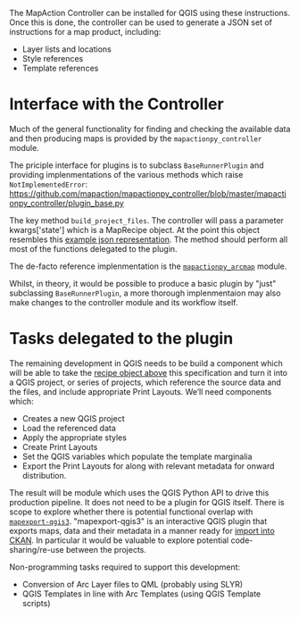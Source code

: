 The MapAction Controller can be installed for QGIS using these instructions. Once this is done, the controller can be used to generate a JSON set of instructions for a map product, including:

* Layer lists and locations
* Style references
* Template references

# Interface with the Controller

Much of the general functionality for finding and checking the available data and then producing maps is provided by the `mapactionpy_controller` module.

The priciple interface for plugins is to subclass `BaseRunnerPlugin` and providing implenmentations of the various methods which raise `NotImplementedError`:
https://github.com/mapaction/mapactionpy_controller/blob/master/mapactionpy_controller/plugin_base.py

The key method `build_project_files`. The controller will pass a parameter kwargs['state'] which is a MapRecipe object. At the point this object resembles this [example json representation](mapactionpy_qgis/tests/example_files/MA9001-v16-example-overview-map-post-controller.json). The method should perform all most of the functions delegated to the plugin.

The de-facto reference implenmentation is the [`mapactionpy_arcmap`](https://github.com/mapaction/mapactionpy_controller) module.

Whilst, in theory, it would be possible to produce a basic plugin by "just" subclassing `BaseRunnerPlugin`, a more thorough implenmentaion may also make changes to the controller module and its workflow itself.

# Tasks delegated to the plugin

The remaining development in QGIS needs to be build a component which will be able to take the [recipe object above](mapactionpy_qgis/tests/example_files/MA9001-v16-example-overview-map-post-controller.json) this specification and turn it into a QGIS project, or series of projects, which reference the source data and the files, and include appropriate Print Layouts. We’ll need components which:

* Creates a new QGIS project
* Load the referenced data
* Apply the appropriate styles
* Create Print Layouts
* Set the QGIS variables which populate the template marginalia
* Export the Print Layouts for along with relevant metadata for onward distribution.

The result will be module which uses the QGIS Python API to drive this production pipeline. It does not need to be a plugin for QGIS itself. There is scope to explore whether there is potential functional overlap with [`mapexport-qgis3`](https://github.com/mapaction/mapexport-qgis3). "mapexport-qgis3" is an interactive QGIS plugin that exports maps, data and their metadata in a manner ready for [import into CKAN](https://github.com/aptivate/ckanext-mapactionimporter). In particular it would be valuable to explore potential code-sharing/re-use between the projects.

Non-programming tasks required to support this development:

* Conversion of Arc Layer files to QML (probably using SLYR)
* QGIS Templates in line with Arc Templates (using QGIS Template scripts)

